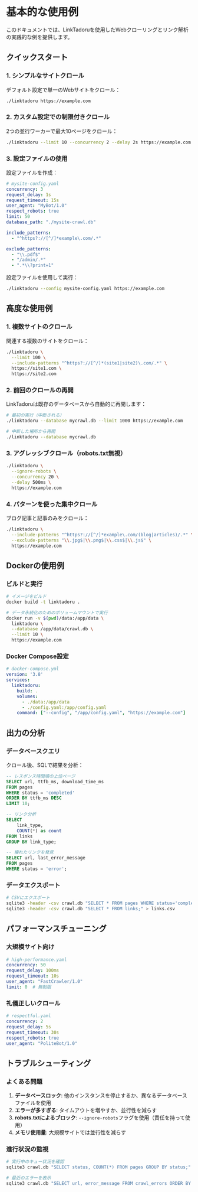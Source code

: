 # 基本的な使用例

このドキュメントでは、LinkTadoruを使用したWebクローリングとリンク解析の実践的な例を提供します。

## クイックスタート

### 1. シンプルなサイトクロール

デフォルト設定で単一のWebサイトをクロール：

```bash
./linktadoru https://example.com
```

### 2. カスタム設定での制限付きクロール

2つの並行ワーカーで最大10ページをクロール：

```bash
./linktadoru --limit 10 --concurrency 2 --delay 2s https://example.com
```

### 3. 設定ファイルの使用

設定ファイルを作成：

```yaml
# mysite-config.yaml
concurrency: 3
request_delay: 1s
request_timeout: 15s
user_agent: "MyBot/1.0"
respect_robots: true
limit: 50
database_path: "./mysite-crawl.db"

include_patterns:
  - "^https?://[^/]*example\.com/.*"

exclude_patterns:
  - "\\.pdf$"
  - "/admin/.*"
  - ".*\\?print=1"
```

設定ファイルを使用して実行：

```bash
./linktadoru --config mysite-config.yaml https://example.com
```

## 高度な使用例

### 1. 複数サイトのクロール

関連する複数のサイトをクロール：

```bash
./linktadoru \
  --limit 100 \
  --include-patterns "^https?://[^/]*(site1|site2)\.com/.*" \
  https://site1.com \
  https://site2.com
```

### 2. 前回のクロールの再開

LinkTadoruは既存のデータベースから自動的に再開します：

```bash
# 最初の実行（中断される）
./linktadoru --database mycrawl.db --limit 1000 https://example.com

# 中断した場所から再開
./linktadoru --database mycrawl.db
```

### 3. アグレッシブクロール（robots.txt無視）

```bash
./linktadoru \
  --ignore-robots \
  --concurrency 20 \
  --delay 500ms \
  https://example.com
```

### 4. パターンを使った集中クロール

ブログ記事と記事のみをクロール：

```bash
./linktadoru \
  --include-patterns "^https?://[^/]*example\.com/(blog|articles)/.*" \
  --exclude-patterns "\\.jpg$|\\.png$|\\.css$|\\.js$" \
  https://example.com
```

## Dockerの使用例

### ビルドと実行

```bash
# イメージをビルド
docker build -t linktadoru .

# データ永続化のためのボリュームマウントで実行
docker run -v $(pwd)/data:/app/data \
  linktadoru \
  --database /app/data/crawl.db \
  --limit 10 \
  https://example.com
```

### Docker Compose設定

```yaml
# docker-compose.yml
version: '3.8'
services:
  linktadoru:
    build: .
    volumes:
      - ./data:/app/data
      - ./config.yaml:/app/config.yaml
    command: ["--config", "/app/config.yaml", "https://example.com"]
```

## 出力の分析

### データベースクエリ

クロール後、SQLで結果を分析：

```sql
-- レスポンス時間順の上位ページ
SELECT url, ttfb_ms, download_time_ms 
FROM pages 
WHERE status = 'completed'
ORDER BY ttfb_ms DESC 
LIMIT 10;

-- リンク分析
SELECT 
    link_type,
    COUNT(*) as count
FROM links 
GROUP BY link_type;

-- 壊れたリンクを発見
SELECT url, last_error_message
FROM pages 
WHERE status = 'error';
```

### データエクスポート

```bash
# CSVにエクスポート
sqlite3 -header -csv crawl.db "SELECT * FROM pages WHERE status='completed';" > pages.csv
sqlite3 -header -csv crawl.db "SELECT * FROM links;" > links.csv
```

## パフォーマンスチューニング

### 大規模サイト向け

```yaml
# high-performance.yaml
concurrency: 50
request_delay: 100ms
request_timeout: 10s
user_agent: "FastCrawler/1.0"
limit: 0  # 無制限
```

### 礼儀正しいクロール

```yaml
# respectful.yaml
concurrency: 2
request_delay: 5s
request_timeout: 30s
respect_robots: true
user_agent: "PoliteBot/1.0"
```

## トラブルシューティング

### よくある問題

1. **データベースロック**: 他のインスタンスを停止するか、異なるデータベースファイルを使用
2. **エラーが多すぎる**: タイムアウトを増やすか、並行性を減らす
3. **robots.txtによるブロック**: `--ignore-robots`フラグを使用（責任を持って使用）
4. **メモリ使用量**: 大規模サイトでは並行性を減らす

### 進行状況の監視

```bash
# 実行中のキュー状況を確認
sqlite3 crawl.db "SELECT status, COUNT(*) FROM pages GROUP BY status;"

# 最近のエラーを表示
sqlite3 crawl.db "SELECT url, error_message FROM crawl_errors ORDER BY occurred_at DESC LIMIT 5;"
```